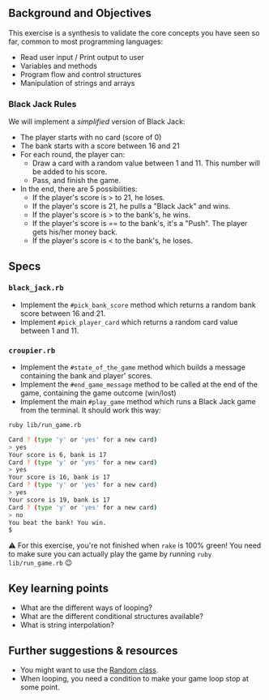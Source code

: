## Background and Objectives

This exercise is a synthesis to validate the core concepts you have seen so far, common to most programming languages:

- Read user input / Print output to user
- Variables and methods
- Program flow and control structures
- Manipulation of strings and arrays

### Black Jack Rules

We will implement a *simplified* version of Black Jack:

- The player starts with no card (score of 0)
- The bank starts with a score between 16 and 21
- For each round, the player can:
  - Draw a card with a random value between 1 and 11. This number will be added to his score.
  - Pass, and finish the game.
- In the end, there are 5 possibilities:
  - If the player's score is > to 21, he loses.
  - If the player's score is 21, he pulls a "Black Jack" and wins.
  - If the player's score is > to the bank's, he wins.
  - If the player's score is == to the bank's, it's a "Push". The player gets his/her money back.
  - If the player's score is < to the bank's, he loses.

## Specs

### `black_jack.rb`

- Implement the `#pick_bank_score` method which returns a random bank score between 16 and 21.
- Implement `#pick_player_card` which returns a random card value between 1 and 11.

### `croupier.rb`

- Implement the `#state_of_the_game` method which builds a message containing the bank and player' scores.
- Implement the `#end_game_message` method to be called at the end of the game, containing the game outcome (win/lost)
- Implement the main `#play_game` method which runs a Black Jack game from the terminal. It should work this way:

```bash
ruby lib/run_game.rb

Card ? (type 'y' or 'yes' for a new card)
> yes
Your score is 6, bank is 17
Card ? (type 'y' or 'yes' for a new card)
> yes
Your score is 16, bank is 17
Card ? (type 'y' or 'yes' for a new card)
> yes
Your score is 19, bank is 17
Card ? (type 'y' or 'yes' for a new card)
> no
You beat the bank! You win.
$
```

⚠️ For this exercise, you're not finished when `rake` is 100% green! You need to make sure you can actually play the game by running `ruby lib/run_game.rb` 😉

## Key learning points

- What are the different ways of looping?
- What are the different conditional structures available?
- What is string interpolation?

## Further suggestions & resources

- You might want to use the [Random class](http://www.ruby-doc.org/core-2.2.0/Random.html).
- When looping, you need a condition to make your game loop stop at some point.
